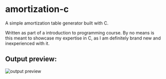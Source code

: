 # amortization-c
A simple amortization table generator built with C.

Written as part of a introduction to programming course. By no means is this meant to showcase my expertise in C, as I am definitely brand new and inexperienced with it.

## Output preview:
<img src="https://i.ibb.co/GxZNNcR/image.png" alt="output preview" style="text-align: center" />
